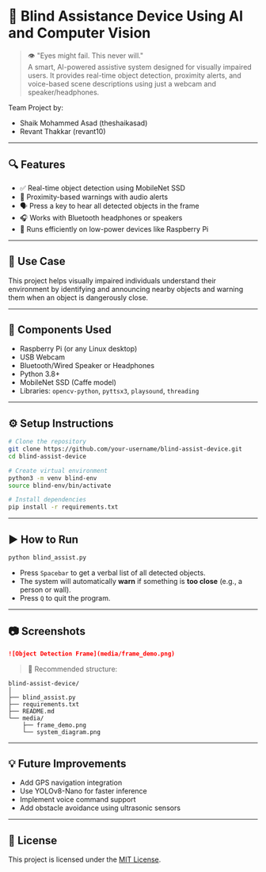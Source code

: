  # 🧠 Blind Assistance Device Using AI and Computer Vision

> 👁️ "Eyes might fail. This never will."  
A smart, AI-powered assistive system designed for visually impaired users. It provides real-time object detection, proximity alerts, and voice-based scene descriptions using just a webcam and speaker/headphones.

Team Project by:

- Shaik Mohammed Asad (theshaikasad)
- Revant Thakkar (revant10)
---

## 🔍 Features

- ✅ Real-time object detection using MobileNet SSD
- 🎯 Proximity-based warnings with audio alerts
- 🗣️ Press a key to hear all detected objects in the frame
- 🎧 Works with Bluetooth headphones or speakers
- 🧠 Runs efficiently on low-power devices like Raspberry Pi

---

## 🎯 Use Case

This project helps visually impaired individuals understand their environment by identifying and announcing nearby objects and warning them when an object is dangerously close.

---

## 🧰 Components Used

- Raspberry Pi (or any Linux desktop)
- USB Webcam
- Bluetooth/Wired Speaker or Headphones
- Python 3.8+
- MobileNet SSD (Caffe model)
- Libraries: `opencv-python`, `pyttsx3`, `playsound`, `threading`

---

## ⚙️ Setup Instructions

```bash
# Clone the repository
git clone https://github.com/your-username/blind-assist-device.git
cd blind-assist-device

# Create virtual environment
python3 -m venv blind-env
source blind-env/bin/activate

# Install dependencies
pip install -r requirements.txt
```

---

## ▶️ How to Run

```bash
python blind_assist.py
```

- Press `Spacebar` to get a verbal list of all detected objects.
- The system will automatically **warn** if something is **too close** (e.g., a person or wall).
- Press `Q` to quit the program.

---

## 📷 Screenshots


```markdown
![Object Detection Frame](media/frame_demo.png)
```

> 📌 Recommended structure:
```
blind-assist-device/
│
├── blind_assist.py
├── requirements.txt
├── README.md
└── media/
    ├── frame_demo.png
    └── system_diagram.png
```

---

## 💡 Future Improvements

- Add GPS navigation integration
- Use YOLOv8-Nano for faster inference
- Implement voice command support
- Add obstacle avoidance using ultrasonic sensors

---

## 📄 License

This project is licensed under the [MIT License](LICENSE).
